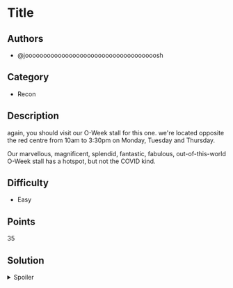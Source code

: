 # Title

## Authors
- @joooooooooooooooooooooooooooooooooooosh

## Category
- Recon

## Description
again, you should visit our O-Week stall for this one. we're located opposite the red centre from 10am to 3:30pm on Monday, Tuesday and Thursday.

Our marvellous, magnificent, splendid, fantastic, fabulous, out-of-this-world O-Week stall has a hotspot, but not the COVID kind.

## Difficulty
- Easy

## Points
35

## Solution
<details>
<summary>Spoiler</summary>

### Idea
Wi-Fi hotspots/networks are a great place to put invisible messages!

### Walkthrough
1. Visit our O-Week SecSoc stall! (not that it exists at the time you're reading this)
2. At the stall, we had set up a router broadcasting a Wi-Fi network with the flag in it's name. The hotspot clue in the question would hopefully have prompted you to search for hotspots with your phone, and discover the flag!

### Flag
`OWEEK{its.in.the.air.around.you}`
</details>
